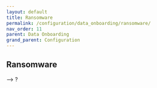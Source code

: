 ```yaml
---
layout: default
title: Ransomware
permalink: /configuration/data_onboarding/ransomware/
nav_order: 11
parent: Data Onboarding
grand_parent: Configuration
---
```


## **Ransomware**

--> <TODO>?
